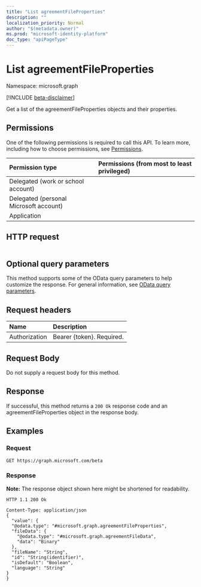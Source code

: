 ```yaml
---
title: "List agreementFileProperties"
description: ""
localization_priority: Normal
author: "$(metadata.owner)"
ms.prod: "microsoft-identity-platform"
doc_type: "apiPageType"
---
```


# List agreementFileProperties

Namespace: microsoft.graph

[!INCLUDE [beta-disclaimer](../../includes/beta-disclaimer.md)]

Get a list of the agreementFileProperties objects and their properties.

## Permissions

One of the following permissions is required to call this API. To learn more, including how to choose permissions, see [Permissions](/graph/permissions-reference).

| Permission type                        | Permissions (from most to least privileged) |
| :------------------------------------- | :------------------------------------------ |
| Delegated (work or school account)     |                                             |
| Delegated (personal Microsoft account) |                                             |
| Application                            |                                             |

## HTTP request

<!-- {
  "blockType": "ignored"
}
-->

```http

```

## Optional query parameters

This method supports some of the OData query parameters to help customize the response. For general information, see [OData query parameters](/graph/query-parameters).

## Request headers

| Name          | Description               |
| :------------ | :------------------------ |
| Authorization | Bearer {token}. Required. |

## Request Body

<!-- Actions and Functions -->

<!-- CRUD Methods -->

Do not supply a request body for this method.

## Response

If successful, this method returns a `200 Ok` response code and an agreementFileProperties object in the response body.

## Examples

### Request

<!-- {
  "blockType": "request",
  "name": "list_agreementfileproperties"
}
-->

```http
GET https://graph.microsoft.com/beta

```

### Response

**Note:** The response object shown here might be shortened for readability.

<!-- {
  "blockType": "response",
  "truncated": true,
  "@odata.type": "microsoft.azure.termsOfUse.agreementFileProperties"
}
-->

```http
HTTP 1.1 200 Ok

Content-Type: application/json
{
  "value": {
  "@odata.type": "#microsoft.graph.agreementFileProperties",
  "fileData": {
    "@odata.type": "#microsoft.graph.agreementFileData",
    "data": "Binary"
  },
  "fileName": "String",
  "id": "String(identifier)",
  "isDefault": "Boolean",
  "language": "String"
}
}

```
